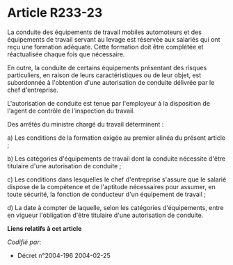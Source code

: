 # Article R233-23

La conduite des équipements de travail mobiles automoteurs et des équipements de travail servant au levage est réservée aux
salariés qui ont reçu une formation adéquate. Cette formation doit être complétée et réactualisée chaque fois que nécessaire.

En outre, la conduite de certains équipements présentant des risques particuliers, en raison de leurs caractéristiques ou de
leur objet, est subordonnée à l'obtention d'une autorisation de conduite délivrée par le chef d'entreprise.

L'autorisation de conduite est tenue par l'employeur à la disposition de l'agent de contrôle de l'inspection du travail.

Des arrêtés du ministre chargé du travail déterminent :

a) Les conditions de la formation exigée au premier alinéa du présent article ;

b) Les catégories d'équipements de travail dont la conduite nécessite d'être titulaire d'une autorisation de conduite ;

c) Les conditions dans lesquelles le chef d'entreprise s'assure que le salarié dispose de la compétence et de l'aptitude
nécessaires pour assumer, en toute sécurité, la fonction de conducteur d'un équipement de travail ;

d) La date à compter de laquelle, selon les catégories d'équipements, entre en vigueur l'obligation d'être titulaire d'une
autorisation de conduite.

**Liens relatifs à cet article**

_Codifié par_:

  - Décret n°2004-196 2004-02-25
